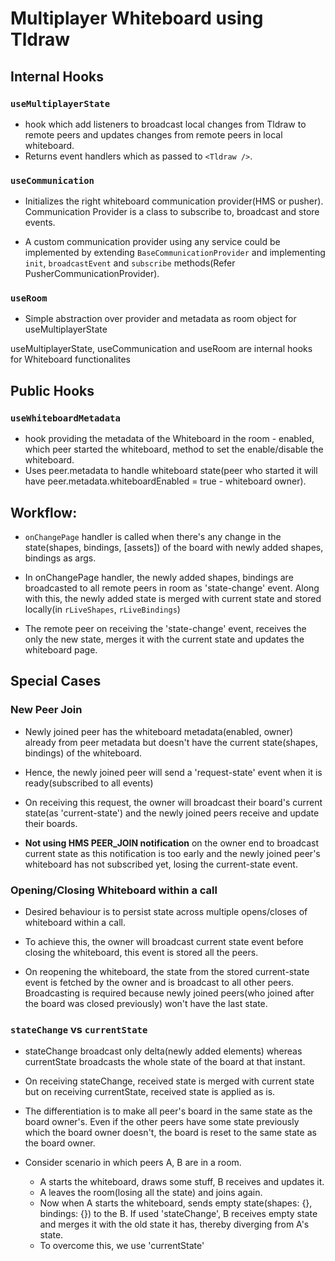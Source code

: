 # Multiplayer Whiteboard using Tldraw

## Internal Hooks

### `useMultiplayerState`

- hook which add listeners to broadcast local changes from Tldraw to remote peers
  and updates changes from remote peers in local whiteboard.
- Returns event handlers which as passed to `<Tldraw />`.

### `useCommunication`

- Initializes the right whiteboard communication provider(HMS or pusher). Communication Provider is a class to subscribe to, broadcast and store events.

- A custom communication provider using any service could be implemented by extending `BaseCommunicationProvider` and implementing `init`, `broadcastEvent` and `subscribe` methods(Refer PusherCommunicationProvider).

### `useRoom`

- Simple abstraction over provider and metadata as room object for useMultiplayerState

useMultiplayerState, useCommunication and useRoom are internal hooks for Whiteboard functionalites

## Public Hooks

### `useWhiteboardMetadata`

- hook providing the metadata of the Whiteboard in the room - enabled, which peer started the whiteboard, method to set the enable/disable the whiteboard.
- Uses peer.metadata to handle whiteboard state(peer who started it will have peer.metadata.whiteboardEnabled = true - whiteboard owner).

## Workflow:

- `onChangePage` handler is called when there's any change in the state(shapes, bindings, [assets]) of the board with newly added shapes, bindings as args.

- In onChangePage handler, the newly added shapes, bindings are broadcasted to all remote peers in room as 'state-change' event. Along with this, the newly added state is merged with current state and stored locally(in `rLiveShapes`, `rLiveBindings`)

- The remote peer on receiving the 'state-change' event, receives the only the new state, merges it with the current state and updates the whiteboard page.

## Special Cases

### New Peer Join

- Newly joined peer has the whiteboard metadata(enabled, owner) already from peer metadata but doesn't have the current state(shapes, bindings) of the whiteboard.

- Hence, the newly joined peer will send a 'request-state' event when it is ready(subscribed to all events)

- On receiving this request, the owner will broadcast their board's current state(as 'current-state') and the newly joined peers receive and update their boards.

- **Not using HMS PEER_JOIN notification** on the owner end to broadcast current state as this notification is too early and the newly joined peer's whiteboard has not subscribed yet, losing the current-state event.

### Opening/Closing Whiteboard within a call

- Desired behaviour is to persist state across multiple opens/closes of whiteboard within a call.

- To achieve this, the owner will broadcast current state event before closing the whiteboard, this event is stored all the peers.

- On reopening the whiteboard, the state from the stored current-state event is fetched by the owner and is broadcast to all other peers. Broadcasting is required because newly joined peers(who joined after the board was closed previously) won't have the last state.

### `stateChange` vs `currentState`

- stateChange broadcast only delta(newly added elements) whereas currentState broadcasts the whole state of the board at that instant.

- On receiving stateChange, received state is merged with current state but on receiving currentState, received state is applied as is.

- The differentiation is to make all peer's board in the same state as the board owner's. Even if the other peers have some state previously which the board owner doesn't, the board is reset to the same state as the board owner.

- Consider scenario in which peers A, B are in a room.
  - A starts the whiteboard, draws some stuff, B receives and updates it.
  - A leaves the room(losing all the state) and joins again.
  - Now when A starts the whiteboard, sends empty state(shapes: {}, bindings: {}) to the B. If used 'stateChange', B receives empty state and merges it with the old state it has, thereby diverging from A's state.
  - To overcome this, we use 'currentState'
